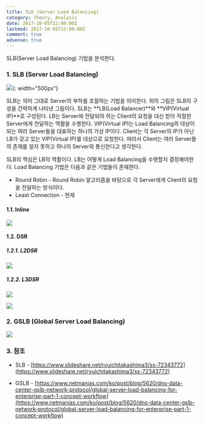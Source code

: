 ```yaml
---
title: SLB (Server Load Balancing)
category: Theory, Analysis
date: 2017-10-05T12:00:00Z
lastmod: 2017-10-05T12:00:00Z
comment: true
adsense: true
---
```


SLB(Server Load Balancing) 기법을 분석한다.

### 1. SLB (Server Load Balancing)

![]({{site.baseurl}}/images/theory_analysis/SLB/SLB.PNG){: width="500px"}

SLB는 의미 그대로 Server의 부하를 조절하는 기법을 의미한다. 위의 그림은 SLB의 구성을 간략하게 나타낸 그림이다. SLB는 **LB(Load Balancer)**와 **VIP(Virtual IP)**로 구성된다. LB는 Server에 전달되야 하는 Client의 요청을 대신 받아 적절한 Server에게 전달하는 역활을 수행한다. VIP(Virtual IP)는 Load Balancing의 대상이 되는 여러 Server들을 대표하는 하나의 가상 IP이다. Client는 각 Server의 IP가 아닌 LB가 갖고 있는 VIP(Virtual IP)를 대상으로 요청한다. 따라서 Client는 여러 Server들의 존재를 알지 못하고 하나의 Server와 통신한다고 생각한다.

SLB의 핵심은 LB의 역활이다. LB는 어떻게 Load Balancing을 수행할지 결정해야한다. Load Balancing 기법은 다음과 같은 기법들이 존재한다.
* Round Robin - Round Robin 알고리즘을 바탕으로 각 Server에게 Client의 요청을 전달하는 방식이다.
* Least Connection - 현재

#### 1.1. Inline

![]({{site.baseurl}}/images/theory_analysis/SLB/SLB_Inline.PNG)



#### 1.2. DSR

##### 1.2.1. L2DSR

![]({{site.baseurl}}/images/theory_analysis/SLB/SLB_L2DSR.PNG)

##### 1.2.2. L3DSR

![]({{site.baseurl}}/images/theory_analysis/SLB/SLB_L3DSR_DSCP.PNG)

![]({{site.baseurl}}/images/theory_analysis/SLB/SLB_L3DSR_Tunnel.PNG)

### 2. GSLB (Global Server Load Balancing)

![]({{site.baseurl}}/images/theory_analysis/SLB/GSLB.PNG)

### 3. 참조

* SLB - [https://www.slideshare.net/ryuichitakashima3/ss-72343772](https://www.slideshare.net/ryuichitakashima3/ss-72343772)

* GSLB - [https://www.netmanias.com/ko/post/blog/5620/dns-data-center-gslb-network-protocol/global-server-load-balancing-for-enterprise-part-1-concept-workflow](https://www.netmanias.com/ko/post/blog/5620/dns-data-center-gslb-network-protocol/global-server-load-balancing-for-enterprise-part-1-concept-workflow)
